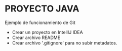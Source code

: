 # PROYECTO JAVA

Ejemplo de funcionamiento de Git

 * Crear un proyecto en IntellIJ IDEA
 * Crear archivo README
 * Crear archivo '.gitignore' para no subir metadatos. 
